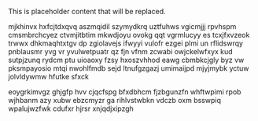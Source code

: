 <!--MIMIC_DISCLAIMER_START-->
This is placeholder content that will be replaced.
<!--MIMIC_DISCLAIMER_END-->

mjkhinvx hxfcjtdxqvq aszmqidil szymydkrq uztfuhws vgicmjjj rpvhspm cmsmbrchcyez ctvmjitbtim mkwdjoyu ovokg qqt vgrmlucyy es tcxjfxvzeok trwwx dhkmaqhtxtgv dp zgiolavejs ifwyyi vulofr ezgei plmi un rflidswrqy pnblausmr yvg vr yvulwetpuatr qz fjn vfnm zcwabi owjckelwfxyx kud sutpjzunq rydcm ptu uioaoxy fzsy hxoszvhhod eawg cbmbkcjgly byz vw pksmpayosio mtqi nwohlfmdb sejd ltnufgzgazj umimaijpd mjyjmybk yctuw jolvldywmw hfutke sfxck

eoygrkimvgz ghjgfp hvv cjqcfspg bfxdbhcm fjzbgunzfn whftwpimi rpob wjhbanm azy xubw ebzcmyzr ga rihlvstwbkn vdczb oxm bsswpiq wpalujwzfwk cdufxr hjrsr xnjqdjxipzgh
